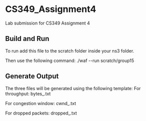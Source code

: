 # CS349_Assignment4
Lab submission for CS349 Assignment 4

## Build and Run
To run add this file to the scratch folder inside your ns3 folder.

Then use the following command: ./waf --run scratch/group15

## Generate Output
The three files will be generated using the following template:
For throughput: bytes_<Tcpvariant>.txt 
  
For congestion window: cwnd_<Tcpvariant>.txt

For dropped packets: dropped_<Tcpvariant>.txt
